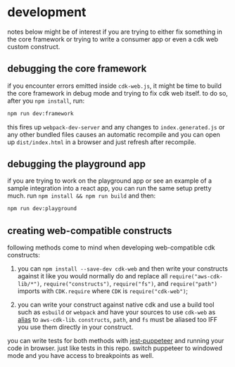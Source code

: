 # development

notes below might be of interest if you are trying to either fix something in the core framework or trying to write a
consumer app or even a cdk web custom construct.

## debugging the core framework

if you encounter errors emitted inside `cdk-web.js`, it might be time to build the core framework in debug mode and
trying to fix cdk web itself. to do so, after you `npm install`, run:

```bash
npm run dev:framework
```

this fires up `webpack-dev-server` and any changes to `index.generated.js` or any other bundled files
causes an automatic recompile and you can open up `dist/index.html` in a browser and just refresh after recompile.

## debugging the playground app

if you are trying to work on the playground app or see an example of a sample integration into a react app, you can run
the same setup pretty much. run `npm install && npm run build` and then:

```bash
npm run dev:playground
```

## creating web-compatible constructs

following methods come to mind when developing web-compatible cdk constructs:

1. you can `npm install --save-dev cdk-web` and then write your constructs against it like you would normally do and
   replace all `require("aws-cdk-lib/*")`, `require("constructs")`, `require("fs")`, and `require("path")` imports
   with `CDK.require` where `CDK` is `require("cdk-web")`;

1. you can write your construct against native cdk and use a build tool such as `esbuild` or `webpack` and have your
   sources to use `cdk-web` as [alias](https://v4.webpack.js.org/configuration/resolve/#resolvealias) to `aws-cdk-lib`.
   `constructs`, `path`, and `fs` must be aliased too IFF you use them directly in your construct.

you can write tests for both methods with [jest-puppeteer](https://jestjs.io/docs/puppeteer) and running your code in
browser. just like tests in this repo. switch puppeteer to windowed mode and you have access to breakpoints as well.
